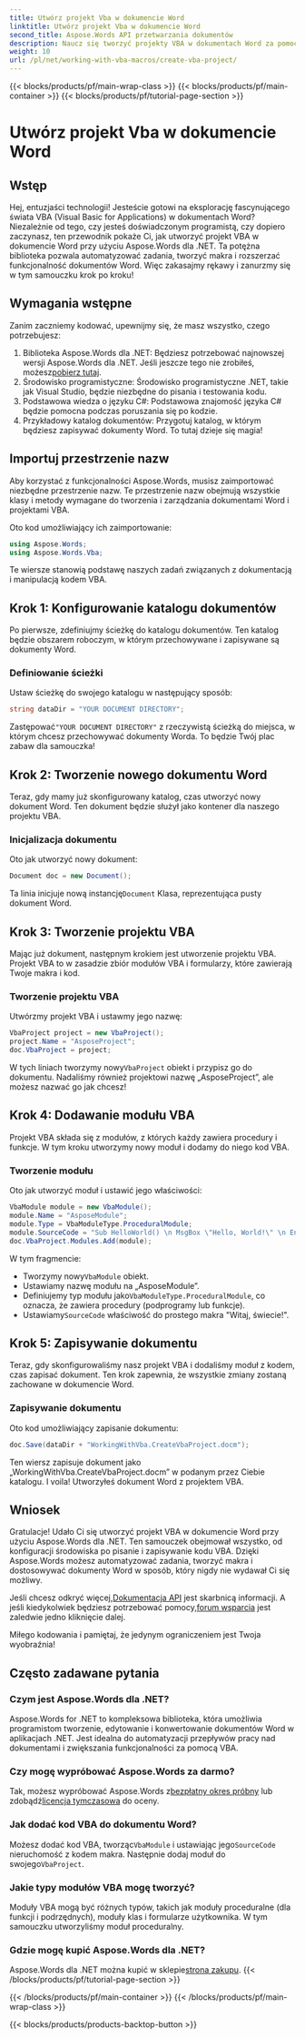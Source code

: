 ```yaml
---
title: Utwórz projekt Vba w dokumencie Word
linktitle: Utwórz projekt Vba w dokumencie Word
second_title: Aspose.Words API przetwarzania dokumentów
description: Naucz się tworzyć projekty VBA w dokumentach Word za pomocą Aspose.Words dla .NET. Postępuj zgodnie z naszym przewodnikiem krok po kroku, aby uzyskać bezproblemową automatyzację dokumentów!
weight: 10
url: /pl/net/working-with-vba-macros/create-vba-project/
---
```


{{< blocks/products/pf/main-wrap-class >}}
{{< blocks/products/pf/main-container >}}
{{< blocks/products/pf/tutorial-page-section >}}

# Utwórz projekt Vba w dokumencie Word


## Wstęp

Hej, entuzjaści technologii! Jesteście gotowi na eksplorację fascynującego świata VBA (Visual Basic for Applications) w dokumentach Word? Niezależnie od tego, czy jesteś doświadczonym programistą, czy dopiero zaczynasz, ten przewodnik pokaże Ci, jak utworzyć projekt VBA w dokumencie Word przy użyciu Aspose.Words dla .NET. Ta potężna biblioteka pozwala automatyzować zadania, tworzyć makra i rozszerzać funkcjonalność dokumentów Word. Więc zakasajmy rękawy i zanurzmy się w tym samouczku krok po kroku!

## Wymagania wstępne

Zanim zaczniemy kodować, upewnijmy się, że masz wszystko, czego potrzebujesz:

1.  Biblioteka Aspose.Words dla .NET: Będziesz potrzebować najnowszej wersji Aspose.Words dla .NET. Jeśli jeszcze tego nie zrobiłeś, możesz[pobierz tutaj](https://releases.aspose.com/words/net/).
2. Środowisko programistyczne: Środowisko programistyczne .NET, takie jak Visual Studio, będzie niezbędne do pisania i testowania kodu.
3. Podstawowa wiedza o języku C#: Podstawowa znajomość języka C# będzie pomocna podczas poruszania się po kodzie.
4. Przykładowy katalog dokumentów: Przygotuj katalog, w którym będziesz zapisywać dokumenty Word. To tutaj dzieje się magia!

## Importuj przestrzenie nazw

Aby korzystać z funkcjonalności Aspose.Words, musisz zaimportować niezbędne przestrzenie nazw. Te przestrzenie nazw obejmują wszystkie klasy i metody wymagane do tworzenia i zarządzania dokumentami Word i projektami VBA.

Oto kod umożliwiający ich zaimportowanie:

```csharp
using Aspose.Words;
using Aspose.Words.Vba;
```

Te wiersze stanowią podstawę naszych zadań związanych z dokumentacją i manipulacją kodem VBA.

## Krok 1: Konfigurowanie katalogu dokumentów

Po pierwsze, zdefiniujmy ścieżkę do katalogu dokumentów. Ten katalog będzie obszarem roboczym, w którym przechowywane i zapisywane są dokumenty Word.

### Definiowanie ścieżki

Ustaw ścieżkę do swojego katalogu w następujący sposób:

```csharp
string dataDir = "YOUR DOCUMENT DIRECTORY";
```

 Zastępować`"YOUR DOCUMENT DIRECTORY"` z rzeczywistą ścieżką do miejsca, w którym chcesz przechowywać dokumenty Worda. To będzie Twój plac zabaw dla samouczka!

## Krok 2: Tworzenie nowego dokumentu Word

Teraz, gdy mamy już skonfigurowany katalog, czas utworzyć nowy dokument Word. Ten dokument będzie służył jako kontener dla naszego projektu VBA.

### Inicjalizacja dokumentu

Oto jak utworzyć nowy dokument:

```csharp
Document doc = new Document();
```

 Ta linia inicjuje nową instancję`Document` Klasa, reprezentująca pusty dokument Word.

## Krok 3: Tworzenie projektu VBA

Mając już dokument, następnym krokiem jest utworzenie projektu VBA. Projekt VBA to w zasadzie zbiór modułów VBA i formularzy, które zawierają Twoje makra i kod.

### Tworzenie projektu VBA

Utwórzmy projekt VBA i ustawmy jego nazwę:

```csharp
VbaProject project = new VbaProject();
project.Name = "AsposeProject";
doc.VbaProject = project;
```

 W tych liniach tworzymy nowy`VbaProject` obiekt i przypisz go do dokumentu. Nadaliśmy również projektowi nazwę „AsposeProject”, ale możesz nazwać go jak chcesz!

## Krok 4: Dodawanie modułu VBA

Projekt VBA składa się z modułów, z których każdy zawiera procedury i funkcje. W tym kroku utworzymy nowy moduł i dodamy do niego kod VBA.

### Tworzenie modułu

Oto jak utworzyć moduł i ustawić jego właściwości:

```csharp
VbaModule module = new VbaModule();
module.Name = "AsposeModule";
module.Type = VbaModuleType.ProceduralModule;
module.SourceCode = "Sub HelloWorld() \n MsgBox \"Hello, World!\" \n End Sub";
doc.VbaProject.Modules.Add(module);
```

W tym fragmencie:
-  Tworzymy nowy`VbaModule` obiekt.
- Ustawiamy nazwę modułu na „AsposeModule”.
-  Definiujemy typ modułu jako`VbaModuleType.ProceduralModule`, co oznacza, że zawiera procedury (podprogramy lub funkcje).
-  Ustawiamy`SourceCode` właściwość do prostego makra "Witaj, świecie!".

## Krok 5: Zapisywanie dokumentu

Teraz, gdy skonfigurowaliśmy nasz projekt VBA i dodaliśmy moduł z kodem, czas zapisać dokument. Ten krok zapewnia, że wszystkie zmiany zostaną zachowane w dokumencie Word.

### Zapisywanie dokumentu

Oto kod umożliwiający zapisanie dokumentu:

```csharp
doc.Save(dataDir + "WorkingWithVba.CreateVbaProject.docm");
```

Ten wiersz zapisuje dokument jako „WorkingWithVba.CreateVbaProject.docm” w podanym przez Ciebie katalogu. I voila! Utworzyłeś dokument Word z projektem VBA.

## Wniosek

Gratulacje! Udało Ci się utworzyć projekt VBA w dokumencie Word przy użyciu Aspose.Words dla .NET. Ten samouczek obejmował wszystko, od konfiguracji środowiska po pisanie i zapisywanie kodu VBA. Dzięki Aspose.Words możesz automatyzować zadania, tworzyć makra i dostosowywać dokumenty Word w sposób, który nigdy nie wydawał Ci się możliwy.

 Jeśli chcesz odkryć więcej,[Dokumentacja API](https://reference.aspose.com/words/net/) jest skarbnicą informacji. A jeśli kiedykolwiek będziesz potrzebować pomocy,[forum wsparcia](https://forum.aspose.com/c/words/8) jest zaledwie jedno kliknięcie dalej.

Miłego kodowania i pamiętaj, że jedynym ograniczeniem jest Twoja wyobraźnia!

## Często zadawane pytania

### Czym jest Aspose.Words dla .NET?  
Aspose.Words for .NET to kompleksowa biblioteka, która umożliwia programistom tworzenie, edytowanie i konwertowanie dokumentów Word w aplikacjach .NET. Jest idealna do automatyzacji przepływów pracy nad dokumentami i zwiększania funkcjonalności za pomocą VBA.

### Czy mogę wypróbować Aspose.Words za darmo?  
 Tak, możesz wypróbować Aspose.Words z[bezpłatny okres próbny](https://releases.aspose.com/) lub zdobądź[licencja tymczasowa](https://purchase.aspose.com/temporary-license/) do oceny.

### Jak dodać kod VBA do dokumentu Word?  
 Możesz dodać kod VBA, tworząc`VbaModule` i ustawiając jego`SourceCode` nieruchomość z kodem makra. Następnie dodaj moduł do swojego`VbaProject`.

### Jakie typy modułów VBA mogę tworzyć?  
Moduły VBA mogą być różnych typów, takich jak moduły proceduralne (dla funkcji i podrzędnych), moduły klas i formularze użytkownika. W tym samouczku utworzyliśmy moduł proceduralny.

### Gdzie mogę kupić Aspose.Words dla .NET?  
Aspose.Words dla .NET można kupić w sklepie[strona zakupu](https://purchase.aspose.com/buy).
{{< /blocks/products/pf/tutorial-page-section >}}

{{< /blocks/products/pf/main-container >}}
{{< /blocks/products/pf/main-wrap-class >}}

{{< blocks/products/products-backtop-button >}}
